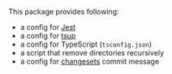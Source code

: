 This package provides following:

- a config for [Jest](https://jestjs.io/)
- a config for [tsup](https://tsup.egoist.dev/)
- a config for TypeScript (`tsconfig.json`)
- a script that remove directories recursively
- a config for [changesets](https://github.com/changesets/changesets) commit message
